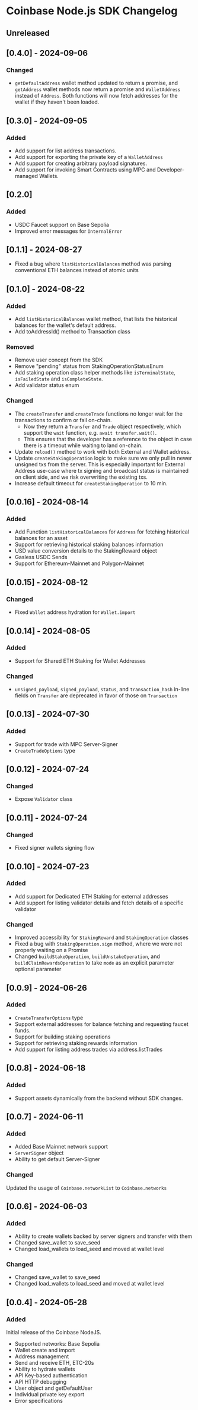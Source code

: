 # Coinbase Node.js SDK Changelog

## Unreleased

## [0.4.0] - 2024-09-06

### Changed
- `getDefaultAddress` wallet method updated to return a promise, and `getAddress` wallet methods now return a promise and `WalletAddress` instead of `Address`. Both functions will now fetch addresses for the wallet if they haven't been loaded.

## [0.3.0] - 2024-09-05

### Added

- Add support for list address transactions.
- Add support for exporting the private key of a `WalletAddress`
- Add support for creating arbitrary payload signatures.
- Add support for invoking Smart Contracts using MPC and Developer-managed Wallets.

## [0.2.0]

### Added

- USDC Faucet support on Base Sepolia
- Improved error messages for `InternalError`

## [0.1.1] - 2024-08-27

- Fixed a bug where `listHistoricalBalances` method was parsing conventional ETH balances instead of atomic units

## [0.1.0] - 2024-08-22

### Added

- Add `listHistoricalBalances` wallet method, that lists the historical balances for the wallet's default address.
- Add toAddressId() method to Transaction class

### Removed

- Remove user concept from the SDK
- Remove "pending" status from StakingOperationStatusEnum
- Add staking operation class helper methods like `isTerminalState`, `isFailedState` and `isCompleteState`.
- Add validator status enum

### Changed

- The `createTransfer` and `createTrade` functions no longer wait for the transactions to confirm or
  fail on-chain.
  - Now they return a `Transfer` and `Trade` object respectively, which support the `wait`
    function, e.g. `await transfer.wait()`.
  - This ensures that the developer has a reference to the object in case there is a timeout while
    waiting to land on-chain.
- Update `reload()` method to work with both External and Wallet address.
- Update `createStakingOperation` logic to make sure we only pull in newer unsigned txs from the server.
  This is especially important for External Address use-case where tx signing and broadcast status is maintained on client side, and we risk overwriting the existing txs.
- Increase default timeout for `createStakingOperation` to 10 min.

## [0.0.16] - 2024-08-14

### Added

- Add Function `listHistoricalBalances` for `Address` for fetching historical balances for an asset
- Support for retrieving historical staking balances information
- USD value conversion details to the StakingReward object
- Gasless USDC Sends
- Support for Ethereum-Mainnet and Polygon-Mainnet

## [0.0.15] - 2024-08-12

### Changed

- Fixed `Wallet` address hydration for `Wallet.import`

## [0.0.14] - 2024-08-05

### Added

- Support for Shared ETH Staking for Wallet Addresses

### Changed

- `unsigned_payload`, `signed_payload`, `status`, and `transaction_hash` in-line fields on `Transfer` are deprecated in favor of those on `Transaction`

## [0.0.13] - 2024-07-30

### Added

- Support for trade with MPC Server-Signer
- `CreateTradeOptions` type

## [0.0.12] - 2024-07-24

### Changed
- Expose `Validator` class

## [0.0.11] - 2024-07-24

### Changed
- Fixed signer wallets signing flow

## [0.0.10] - 2024-07-23

### Added

- Add support for Dedicated ETH Staking for external addresses
- Add support for listing validator details and fetch details of a specific validator

### Changed
- Improved accessibility for `StakingReward` and `StakingOperation` classes
- Fixed a bug with `StakingOperation.sign` method, where we were not properly waiting on a Promise
- Changed `buildStakeOperation`, `buildUnstakeOperation`, and `buildClaimRewardsOperation` to take `mode` as an explicit parameter optional parameter

## [0.0.9] - 2024-06-26

### Added

- `CreateTransferOptions` type
- Support external addresses for balance fetching and requesting faucet funds.
- Support for building staking operations
- Support for retrieving staking rewards information
- Add support for listing address trades via address.listTrades

## [0.0.8] - 2024-06-18

### Added

- Support assets dynamically from the backend without SDK changes.

## [0.0.7] - 2024-06-11

### Added

- Added Base Mainnet network support
- `ServerSigner` object
- Ability to get default Server-Signer

### Changed

Updated the usage of `Coinbase.networkList` to `Coinbase.networks`

## [0.0.6] - 2024-06-03

### Added

- Ability to create wallets backed by server signers and transfer with them
- Changed save_wallet to save_seed
- Changed load_wallets to load_seed and moved at wallet level

### Changed

- Changed save_wallet to save_seed
- Changed load_wallets to load_seed and moved at wallet level

## [0.0.4] - 2024-05-28

### Added

Initial release of the Coinbase NodeJS.

- Supported networks: Base Sepolia
- Wallet create and import
- Address management
- Send and receive ETH, ETC-20s
- Ability to hydrate wallets
- API Key-based authentication
- API HTTP debugging
- User object and getDefaultUser
- Individual private key export
- Error specifications
